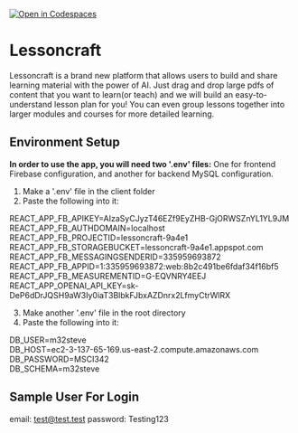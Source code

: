 [![Open in Codespaces](https://classroom.github.com/assets/launch-codespace-7f7980b617ed060a017424585567c406b6ee15c891e84e1186181d67ecf80aa0.svg)](https://classroom.github.com/open-in-codespaces?assignment_repo_id=13367613)
# Lessoncraft

Lessoncraft is a brand new platform that allows users to build and share learning material with the power of AI. Just drag and drop large pdfs of content that you want to learn(or teach) and we will build an easy-to-understand lesson plan for you! You can even group lessons together into larger modules and courses for more detailed learning.

## Environment Setup
__In order to use the app, you will need two '.env' files:__ One for frontend Firebase configuration, and another for backend MySQL configuration.

1. Make a '.env' file in the client folder
2. Paste the following into it:

REACT_APP_FB_APIKEY=AIzaSyCJyzT46EZf9EyZHB-GjORWSZnYL1YL9JM  
REACT_APP_FB_AUTHDOMAIN=localhost  
REACT_APP_FB_PROJECTID=lessoncraft-9a4e1  
REACT_APP_FB_STORAGEBUCKET=lessoncraft-9a4e1.appspot.com  
REACT_APP_FB_MESSAGINGSENDERID=335959693872  
REACT_APP_FB_APPID=1:335959693872:web:8b2c491be6fdaf34f16bf5  
REACT_APP_FB_MEASUREMENTID=G-EQVNRY4EEJ  
REACT_APP_OPENAI_API_KEY=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

3. Make another '.env' file in the root directory
4. Paste the following into it:

DB_USER=m32steve  
DB_HOST=ec2-3-137-65-169.us-east-2.compute.amazonaws.com  
DB_PASSWORD=MSCI342  
DB_SCHEMA=m32steve  

## Sample User For Login

email: test@test.test
password: Testing123
